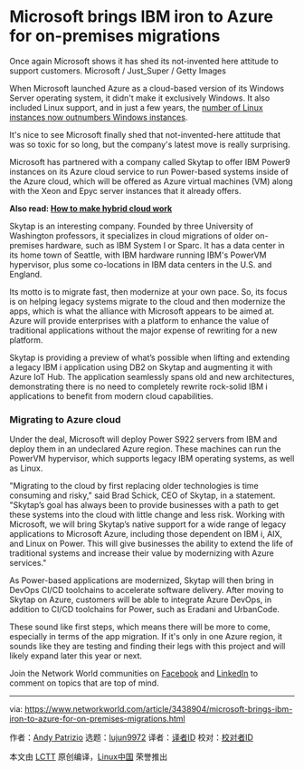 [#]: collector: (lujun9972)
[#]: translator: (Morisun029)
[#]: reviewer: ( )
[#]: publisher: ( )
[#]: url: ( )
[#]: subject: (Microsoft brings IBM iron to Azure for on-premises migrations)
[#]: via: (https://www.networkworld.com/article/3438904/microsoft-brings-ibm-iron-to-azure-for-on-premises-migrations.html)
[#]: author: (Andy Patrizio https://www.networkworld.com/author/Andy-Patrizio/)

Microsoft brings IBM iron to Azure for on-premises migrations
======
Once again Microsoft shows it has shed its not-invented here attitude to support customers.
Microsoft / Just_Super / Getty Images

When Microsoft launched Azure as a cloud-based version of its Windows Server operating system, it didn't make it exclusively Windows. It also included Linux support, and in just a few years, the [number of Linux instances now outnumbers Windows instances][1].

It's nice to see Microsoft finally shed that not-invented-here attitude that was so toxic for so long, but the company's latest move is really surprising.

Microsoft has partnered with a company called Skytap to offer IBM Power9 instances on its Azure cloud service to run Power-based systems inside of the Azure cloud, which will be offered as Azure virtual machines (VM) along with the Xeon and Epyc server instances that it already offers.

**Also read: [How to make hybrid cloud work][2]**

Skytap is an interesting company. Founded by three University of Washington professors, it specializes in cloud migrations of older on-premises hardware, such as IBM System I or Sparc. It has a data center in its home town of Seattle, with IBM hardware running IBM's PowerVM hypervisor, plus some co-locations in IBM data centers in the U.S. and England.

Its motto is to migrate fast, then modernize at your own pace. So, its focus is on helping legacy systems migrate to the cloud and then modernize the apps, which is what the alliance with Microsoft appears to be aimed at. Azure will provide enterprises with a platform to enhance the value of traditional applications without the major expense of rewriting for a new platform.

Skytap is providing a preview of what’s possible when lifting and extending a legacy IBM i application using DB2 on Skytap and augmenting it with Azure IoT Hub. The application seamlessly spans old and new architectures, demonstrating there is no need to completely rewrite rock-solid IBM i applications to benefit from modern cloud capabilities.

### Migrating to Azure cloud

Under the deal, Microsoft will deploy Power S922 servers from IBM and deploy them in an undeclared Azure region. These machines can run the PowerVM hypervisor, which supports legacy IBM operating systems, as well as Linux.

"Migrating to the cloud by first replacing older technologies is time consuming and risky," said Brad Schick, CEO of Skytap, in a statement. "Skytap’s goal has always been to provide businesses with a path to get these systems into the cloud with little change and less risk. Working with Microsoft, we will bring Skytap’s native support for a wide range of legacy applications to Microsoft Azure, including those dependent on IBM i, AIX, and Linux on Power. This will give businesses the ability to extend the life of traditional systems and increase their value by modernizing with Azure services."

As Power-based applications are modernized, Skytap will then bring in DevOps CI/CD toolchains to accelerate software delivery. After moving to Skytap on Azure, customers will be able to integrate Azure DevOps, in addition to CI/CD toolchains for Power, such as Eradani and UrbanCode.

These sound like first steps, which means there will be more to come, especially in terms of the app migration. If it's only in one Azure region, it sounds like they are testing and finding their legs with this project and will likely expand later this year or next.

Join the Network World communities on [Facebook][3] and [LinkedIn][4] to comment on topics that are top of mind.

--------------------------------------------------------------------------------

via: https://www.networkworld.com/article/3438904/microsoft-brings-ibm-iron-to-azure-for-on-premises-migrations.html

作者：[Andy Patrizio][a]
选题：[lujun9972][b]
译者：[译者ID](https://github.com/译者ID)
校对：[校对者ID](https://github.com/校对者ID)

本文由 [LCTT](https://github.com/LCTT/TranslateProject) 原创编译，[Linux中国](https://linux.cn/) 荣誉推出

[a]: https://www.networkworld.com/author/Andy-Patrizio/
[b]: https://github.com/lujun9972
[1]: https://www.openwall.com/lists/oss-security/2019/06/27/7
[2]: https://www.networkworld.com/article/3119362/hybrid-cloud/how-to-make-hybrid-cloud-work.html#tk.nww-fsb
[3]: https://www.facebook.com/NetworkWorld/
[4]: https://www.linkedin.com/company/network-world

